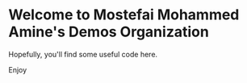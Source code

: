 # Welcome to Mostefai Mohammed Amine's Demos Organization

Hopefully, you'll find some useful code here.

Enjoy